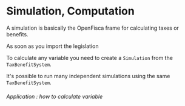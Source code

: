 # Simulation, Computation

A simulation is basically the OpenFisca frame for calculating taxes or benefits.

As soon as you import the legislation

To calculate any variable you need to create a `Simulation` from the `TaxBenefitSystem`.

It's possible to run many independent simulations using the same `TaxBenefitSystem`.


###### Application : how to calculate variable

